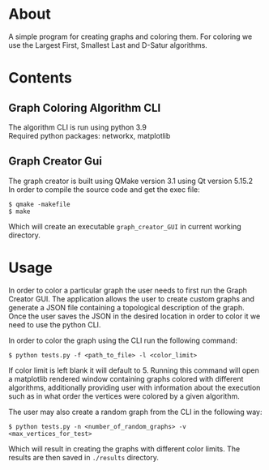 # About

A simple program for creating graphs and coloring them. For coloring we use the Largest First, Smallest Last and D-Satur algorithms.

# Contents
## Graph Coloring Algorithm CLI
The algorithm CLI is run using python 3.9 <br>
Required python packages: networkx, matplotlib <br/>

## Graph Creator Gui
The graph creator is built using QMake version 3.1 using Qt version 5.15.2 <br/>
In order to compile the source code and get the exec file:
```
$ qmake -makefile
$ make
```
Which will create an executable `graph_creator_GUI` in current working directory.

# Usage
In order to color a particular graph the user needs to first run the Graph Creator GUI. The application allows the user to create custom graphs and generate a JSON file containing a topological description of the graph. Once the user saves the JSON in the desired location in order to color it we need to use the python CLI.

In order to color the graph using the CLI run the following command:
```
$ python tests.py -f <path_to_file> -l <color_limit>
```
If color limit is left blank it will default to 5. Running this command will open a matplotlib rendered window containing graphs colored with different algorithms, additionally providing user with information about the execution such as in what order the vertices were colored by a given algorithm.

The user may also create a random graph from the CLI in the following way:

```
$ python tests.py -n <number_of_random_graphs> -v <max_vertices_for_test>
```

Which will result in creating the graphs with different color limits. The results are then saved in `./results` directory.
